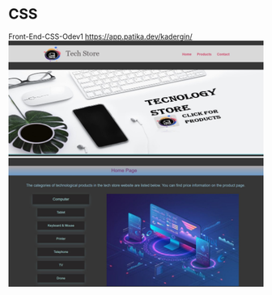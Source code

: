 # CSS
Front-End-CSS-Odev1
https://app.patika.dev/kadergin/
![github](https://github.com/KaderErgin/CSS/blob/main/css-ss/css_1.jpg)
![github](https://github.com/KaderErgin/CSS/blob/main/css-ss/css_2.jpg)
